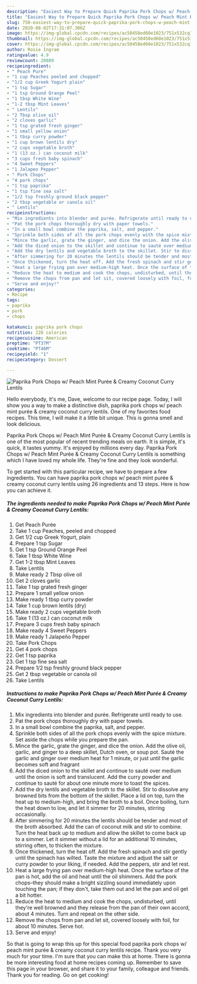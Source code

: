 ```yaml
---
description: "Easiest Way to Prepare Quick Paprika Pork Chops w/ Peach Mint Purée &amp;amp; Creamy Coconut Curry Lentils"
title: "Easiest Way to Prepare Quick Paprika Pork Chops w/ Peach Mint Purée &amp;amp; Creamy Coconut Curry Lentils"
slug: 750-easiest-way-to-prepare-quick-paprika-pork-chops-w-peach-mint-puree-and-amp-creamy-coconut-curry-lentils
date: 2020-08-02T17:31:07.306Z
image: https://img-global.cpcdn.com/recipes/ac50458ed60e1023/751x532cq70/paprika-pork-chops-w-peach-mint-puree-creamy-coconut-curry-lentils-recipe-main-photo.jpg
thumbnail: https://img-global.cpcdn.com/recipes/ac50458ed60e1023/751x532cq70/paprika-pork-chops-w-peach-mint-puree-creamy-coconut-curry-lentils-recipe-main-photo.jpg
cover: https://img-global.cpcdn.com/recipes/ac50458ed60e1023/751x532cq70/paprika-pork-chops-w-peach-mint-puree-creamy-coconut-curry-lentils-recipe-main-photo.jpg
author: Rosie Ingram
ratingvalue: 4.9
reviewcount: 20889
recipeingredient:
- " Peach Pure"
- "1 cup Peaches peeled and chopped"
- "1/2 cup Greek Yogurt plain"
- "1 tsp Sugar"
- "1 tsp Ground Orange Peel"
- "1 tbsp White Wine"
- "1-2 tbsp Mint Leaves"
- " Lentils"
- "2 Tbsp olive oil"
- "2 cloves garlic"
- "1 tsp grated fresh ginger"
- "1 small yellow onion"
- "1 tbsp curry powder"
- "1 cup brown lentils dry"
- "2 cups vegetable broth"
- "1 (13 oz.) can coconut milk"
- "3 cups fresh baby spinach"
- "4 Sweet Peppers"
- "1 Jalapeo Pepper"
- " Pork Chops"
- "4 pork chops"
- "1 tsp paprika"
- "1 tsp fine sea salt"
- "1/2 tsp freshly ground black pepper"
- "2 tbsp vegetable or canola oil"
- " Lentils"
recipeinstructions:
- "Mix ingredients into blender and purée. Refrigerate until ready to use."
- "Pat the pork chops thoroughly dry with paper towels."
- "In a small bowl combine the paprika, salt, and pepper."
- "Sprinkle both sides of all the pork chops evenly with the spice mixture. Set aside the chops while you prepare the pan."
- "Mince the garlic, grate the ginger, and dice the onion. Add the olive oil, garlic, and ginger to a deep skillet, Dutch oven, or soup pot. Sauté the garlic and ginger over medium heat for 1 minute, or just until the garlic becomes soft and fragrant"
- "Add the diced onion to the skillet and continue to sauté over medium until the onion is soft and translucent. Add the curry powder and continue to sauté for about one minute more to toast the spices."
- "Add the dry lentils and vegetable broth to the skillet. Stir to dissolve any browned bits from the bottom of the skillet. Place a lid on top, turn the heat up to medium-high, and bring the broth to a boil. Once boiling, turn the heat down to low, and let it simmer for 20 minutes, stirring occasionally."
- "After simmering for 20 minutes the lentils should be tender and most of the broth absorbed. Add the can of coconut milk and stir to combine. Turn the heat back up to medium and allow the skillet to come back up to a simmer. Let it simmer without a lid for an additional 10 minutes, stirring often, to thicken the mixture."
- "Once thickened, turn the heat off. Add the fresh spinach and stir gently until the spinach has wilted. Taste the mixture and adjust the salt or curry powder to your liking, if needed. Add the peppers, stir and let rest."
- "Heat a large frying pan over medium-high heat. Once the surface of the pan is hot, add the oil and heat until the oil shimmers. Add the pork chops–they should make a bright sizzling sound immediately upon touching the pan; if they don&#39;t, take them out and let the pan and oil get a bit hotter."
- "Reduce the heat to medium and cook the chops, undisturbed, until they&#39;re well browned and they release from the pan of their own accord, about 4 minutes. Turn and repeat on the other side."
- "Remove the chops from pan and let sit, covered loosely with foil, for about 10 minutes. Serve hot."
- "Serve and enjoy!"
categories:
- Recipe
tags:
- paprika
- pork
- chops

katakunci: paprika pork chops 
nutrition: 228 calories
recipecuisine: American
preptime: "PT37M"
cooktime: "PT46M"
recipeyield: "1"
recipecategory: Dessert

---
```



![Paprika Pork Chops w/ Peach Mint Purée &amp; Creamy Coconut Curry Lentils](https://img-global.cpcdn.com/recipes/ac50458ed60e1023/751x532cq70/paprika-pork-chops-w-peach-mint-puree-creamy-coconut-curry-lentils-recipe-main-photo.jpg)

Hello everybody, it's me, Dave, welcome to our recipe page. Today, I will show you a way to make a distinctive dish, paprika pork chops w/ peach mint purée &amp; creamy coconut curry lentils. One of my favorites food recipes. This time, I will make it a little bit unique. This is gonna smell and look delicious.

Paprika Pork Chops w/ Peach Mint Purée &amp; Creamy Coconut Curry Lentils is one of the most popular of recent trending meals on earth. It is simple, it's quick, it tastes yummy. It's enjoyed by millions every day. Paprika Pork Chops w/ Peach Mint Purée &amp; Creamy Coconut Curry Lentils is something which I have loved my whole life. They're fine and they look wonderful.




To get started with this particular recipe, we have to prepare a few ingredients. You can have paprika pork chops w/ peach mint purée &amp; creamy coconut curry lentils using 26 ingredients and 13 steps. Here is how you can achieve it.

<!--inarticleads1-->

##### The ingredients needed to make Paprika Pork Chops w/ Peach Mint Purée &amp; Creamy Coconut Curry Lentils:

1. Get  Peach Purée
1. Take 1 cup Peaches, peeled and chopped
1. Get 1/2 cup Greek Yogurt, plain
1. Prepare 1 tsp Sugar
1. Get 1 tsp Ground Orange Peel
1. Take 1 tbsp White Wine
1. Get 1-2 tbsp Mint Leaves
1. Take  Lentils
1. Make ready 2 Tbsp olive oil
1. Get 2 cloves garlic
1. Take 1 tsp grated fresh ginger
1. Prepare 1 small yellow onion
1. Make ready 1 tbsp curry powder
1. Take 1 cup brown lentils (dry)
1. Make ready 2 cups vegetable broth
1. Take 1 (13 oz.) can coconut milk
1. Prepare 3 cups fresh baby spinach
1. Make ready 4 Sweet Peppers
1. Make ready 1 Jalapeño Pepper
1. Take  Pork Chops
1. Get 4 pork chops
1. Get 1 tsp paprika
1. Get 1 tsp fine sea salt
1. Prepare 1/2 tsp freshly ground black pepper
1. Get 2 tbsp vegetable or canola oil
1. Take  Lentils




<!--inarticleads2-->

##### Instructions to make Paprika Pork Chops w/ Peach Mint Purée &amp; Creamy Coconut Curry Lentils:

1. Mix ingredients into blender and purée. Refrigerate until ready to use.
1. Pat the pork chops thoroughly dry with paper towels.
1. In a small bowl combine the paprika, salt, and pepper.
1. Sprinkle both sides of all the pork chops evenly with the spice mixture. Set aside the chops while you prepare the pan.
1. Mince the garlic, grate the ginger, and dice the onion. Add the olive oil, garlic, and ginger to a deep skillet, Dutch oven, or soup pot. Sauté the garlic and ginger over medium heat for 1 minute, or just until the garlic becomes soft and fragrant
1. Add the diced onion to the skillet and continue to sauté over medium until the onion is soft and translucent. Add the curry powder and continue to sauté for about one minute more to toast the spices.
1. Add the dry lentils and vegetable broth to the skillet. Stir to dissolve any browned bits from the bottom of the skillet. Place a lid on top, turn the heat up to medium-high, and bring the broth to a boil. Once boiling, turn the heat down to low, and let it simmer for 20 minutes, stirring occasionally.
1. After simmering for 20 minutes the lentils should be tender and most of the broth absorbed. Add the can of coconut milk and stir to combine. Turn the heat back up to medium and allow the skillet to come back up to a simmer. Let it simmer without a lid for an additional 10 minutes, stirring often, to thicken the mixture.
1. Once thickened, turn the heat off. Add the fresh spinach and stir gently until the spinach has wilted. Taste the mixture and adjust the salt or curry powder to your liking, if needed. Add the peppers, stir and let rest.
1. Heat a large frying pan over medium-high heat. Once the surface of the pan is hot, add the oil and heat until the oil shimmers. Add the pork chops–they should make a bright sizzling sound immediately upon touching the pan; if they don&#39;t, take them out and let the pan and oil get a bit hotter.
1. Reduce the heat to medium and cook the chops, undisturbed, until they&#39;re well browned and they release from the pan of their own accord, about 4 minutes. Turn and repeat on the other side.
1. Remove the chops from pan and let sit, covered loosely with foil, for about 10 minutes. Serve hot.
1. Serve and enjoy!




So that is going to wrap this up for this special food paprika pork chops w/ peach mint purée &amp; creamy coconut curry lentils recipe. Thank you very much for your time. I'm sure that you can make this at home. There is gonna be more interesting food at home recipes coming up. Remember to save this page in your browser, and share it to your family, colleague and friends. Thank you for reading. Go on get cooking!

